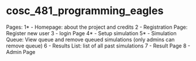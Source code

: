 # cosc_481_programming_eagles
Pages:
1* - Homepage: about the project and credits
2 - Registration Page: Register new user
3 - login Page
4* - Setup simulation
5* - Simulation Queue: View queue and remove queued simulations (only admins can remove queue)
6 - Results List: list of all past simulations
7 - Result Page
8 - Admin Page
